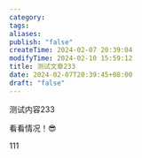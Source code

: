 ```yaml
---
category: 
tags: 
aliases: 
publish: "false"
createTime: 2024-02-07 20:39:04
modifyTime: 2024-02-10 15:59:12
title: 测试文章233
date: 2024-02-07T20:39:45+08:00
draft: "false"
---
```

测试内容233

看看情况！😎

111